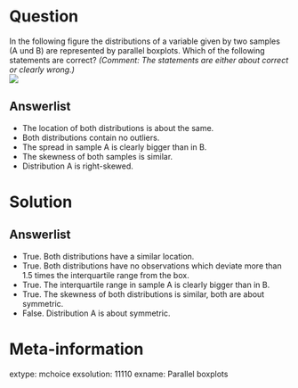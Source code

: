

Question
========
In the following figure the distributions of a variable
given by two samples (A und B) are represented by parallel boxplots.
Which of the following statements are correct?  _(Comment: The
statements are either about correct or clearly wrong.)_
\
![](boxplot-1.svg)

Answerlist
----------
* The location of both distributions is about the same.
* Both distributions contain no outliers.
* The spread in sample A is clearly bigger than in B.
* The skewness of both samples is similar.
* Distribution A is right-skewed.


Solution
========

Answerlist
----------
* True. Both distributions have a similar location.
* True. Both distributions have no observations which deviate more than 1.5 times the interquartile range from the box.
* True. The interquartile range in sample A is  clearly bigger than in B.
* True. The skewness of both distributions is similar, both are about symmetric.
* False. Distribution  A  is  about symmetric.

Meta-information
================
extype: mchoice
exsolution: 11110
exname: Parallel boxplots
